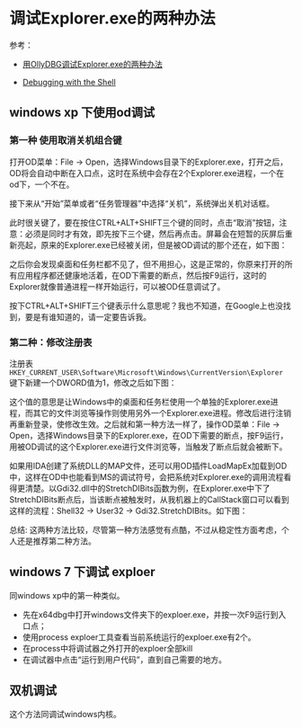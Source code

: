 # 调试Explorer.exe的两种办法

参考：
- [用OllyDBG调试Explorer.exe的两种办法](http://bbs.pediy.com/showthread.php?t=74872) 

- [ Debugging with the Shell](http://msdn.microsoft.com/en-us/library/cc144064(VS.85).aspx)

## windows xp 下使用od调试

### 第一种 使用取消关机组合键
打开OD菜单：File -> Open，选择Windows目录下的Explorer.exe，打开之后，OD将会自动中断在入口点，这时在系统中会存在2个Explorer.exe进程，一个在od下，一个不在。 

接下来从“开始”菜单或者“任务管理器”中选择“关机”，系统弹出关机对话框。 

此时很关键了，要在按住CTRL+ALT+SHIFT三个键的同时，点击“取消”按钮，注意：必须是同时才有效，即先按下三个键，然后再点击。屏幕会在短暂的灰屏后重新亮起，原来的Explorer.exe已经被关闭，但是被OD调试的那个还在，如下图：

之后你会发现桌面和任务栏都不见了，但不用担心，这是正常的，你原来打开的所有应用程序都还健康地活着，在OD下需要的断点，然后按F9运行，这时的Explorer就像普通进程一样开始运行，可以被OD任意调试了。

按下CTRL+ALT+SHIFT三个键表示什么意思呢？我也不知道，在Google上也没找到，要是有谁知道的，请一定要告诉我。 

### 第二种：修改注册表
注册表```HKEY_CURRENT_USER\Software\Microsoft\Windows\CurrentVersion\Explorer``` 键下新建一个DWORD值为1，修改之后如下图：
 


这个值的意思是让Windows中的桌面和任务栏使用一个单独的Explorer.exe进程，而其它的文件浏览等操作则使用另外一个Explorer.exe进程。修改后进行注销再重新登录，使修改生效。之后就和第一种方法一样了，操作OD菜单：File -> Open，选择Windows目录下的Explorer.exe，在OD下需要的断点，按F9运行，用被OD调试的这个Explorer.exe进行文件浏览等，当触发了断点后就会被断下。

如果用IDA创建了系统DLL的MAP文件，还可以用OD插件LoadMapEx加载到OD中，这样在OD中也能看到MS的调试符号，会把系统对Explorer.exe的调用流程看得更清楚。以Gdi32.dll中的StretchDIBits函数为例，在Explorer.exe中下了StretchDIBits断点后，当该断点被触发时，从我机器上的CallStack窗口可以看到这样的流程：Shell32 -> User32 -> Gdi32.StretchDIBits。如下图：

 

总结: 这两种方法比较，尽管第一种方法感觉有点酷，不过从稳定性方面考虑，个人还是推荐第二种方法。

## windows 7 下调试 exploer
同windows xp中的第一种类似。
- 先在x64dbg中打开windows文件夹下的exploer.exe，并按一次F9运行到入口点；
- 使用process exploer工具查看当前系统运行的exploer.exe有2个。
- 在process中将调试器之外打开的exploer全部kill
- 在调试器中点击“运行到用户代码”，直到自己需要的地方。


## 双机调试

这个方法同调试windows内核。